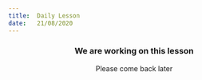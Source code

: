 ```yaml
---
title:  Daily Lesson
date:   21/08/2020
---
```


### <center>We are working on this lesson</center>
<center>Please come back later</center>